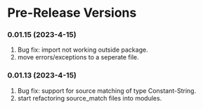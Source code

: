 



# Pre-Release Versions
### 0.01.15 (2023-4-15)
1. Bug fix: import not working outside package. 
2. move errors/exceptions to a seperate file.  
### 0.01.13 (2023-4-15)
1. Bug fix: support for source matching of type Constant-String. 
2. start refactoring source_match files into modules. 